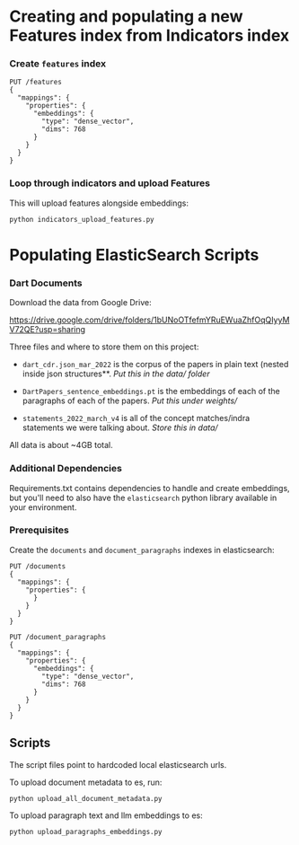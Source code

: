 
# Creating and populating a new Features index from Indicators index

### Create `features` index

```
PUT /features
{
  "mappings": {
    "properties": {
      "embeddings": {
        "type": "dense_vector",
        "dims": 768
      }
    }
  }
}
```

### Loop through indicators and upload Features

This will upload features alongside embeddings:

`python indicators_upload_features.py`



# Populating ElasticSearch Scripts

### Dart Documents

Download the data from Google Drive:

https://drive.google.com/drive/folders/1bUNoOTfefmYRuEWuaZhfOqQIyyMV72QE?usp=sharing

Three files and where to store them on this project:

- `dart_cdr.json_mar_2022` is the corpus of the papers in plain text (nested inside json structures**.
*Put this in the data/ folder*

- `DartPapers_sentence_embeddings.pt` is the embeddings of each of the paragraphs of each of the papers.
*Put this under weights/*

- `statements_2022_march_v4` is all of the concept matches/indra statements we were talking about.
*Store this in data/*

All data is about ~4GB total.

### Additional Dependencies

Requirements.txt contains dependencies to handle and create embeddings, but you'll need to
also have the `elasticsearch` python library available in your environment.

### Prerequisites

Create the `documents` and 	`document_paragraphs` indexes in elasticsearch:

```
PUT /documents
{
  "mappings": {
    "properties": {
      }
    }
  }
}
```

```
PUT /document_paragraphs
{
  "mappings": {
    "properties": {
      "embeddings": {
        "type": "dense_vector",
        "dims": 768
      }
    }
  }
}
```

## Scripts

The script files point to hardcoded local elasticsearch urls.

To upload document metadata to es, run:

`python upload_all_document_metadata.py`

To upload paragraph text and llm embeddings to es:

`python upload_paragraphs_embeddings.py`
